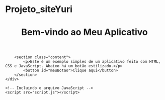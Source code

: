 # Projeto_siteYuri 
<!DOCTYPE html>
<html lang="pt-br">
<head>
    <meta charset="UTF-8">
    <meta name="viewport" content="width=device-width, initial-scale=1.0">
    <title>Aplicativo Simples</title>
    <link rel="stylesheet" href="styles.css">
</head>
<body>
    <div class="container">
        <header>
            <h1>Bem-vindo ao Meu Aplicativo</h1>
        </header>

        <section class="content">
            <p>Este é um exemplo simples de um aplicativo feito com HTML, CSS e JavaScript. Abaixo há um botão estilizado.</p>
            <button id="meuBotao">Clique aqui</button>
        </section>
    </div>

    <!-- Incluindo o arquivo JavaScript -->
    <script src="script.js"></script>
</body>
</html>

